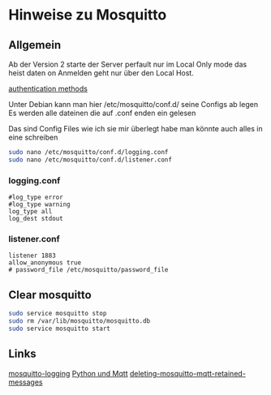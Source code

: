 # Hinweise zu Mosquitto

## Allgemein

Ab der Version 2 starte der Server perfault nur im Local Only mode das heist daten on Anmelden
geht nur über den Local Host.

[authentication methods](https://mosquitto.org/documentation/authentication-methods/)

Unter Debian kann man hier /etc/mosquitto/conf.d/ seine Configs ab legen
Es werden alle dateinen die auf .conf enden ein gelesen

Das sind Config Files wie ich sie mir überlegt habe man könnte auch alles in eine schreiben

```bash
sudo nano /etc/mosquitto/conf.d/logging.conf
sudo nano /etc/mosquitto/conf.d/listener.conf
```

### logging.conf

```text
#log_type error
#log_type warning
log_type all
log_dest stdout
```

### listener.conf

```text
listener 1883
allow_anonymous true
# password_file /etc/mosquitto/password_file
```

## Clear mosquitto

```bash
sudo service mosquitto stop
sudo rm /var/lib/mosquitto/mosquitto.db
sudo service mosquitto start
```

## Links

[mosquitto-logging](http://www.steves-internet-guide.com/mosquitto-logging/)
[Python und Mqtt](https://smarthome-blogger.de/blog/tutorial/python-mqtt-tutorial/)
[deleting-mosquitto-mqtt-retained-messages](https://andygoodenberger.wordpress.com/2017/09/24/deleting-mosquitto-mqtt-retained-messages/)
